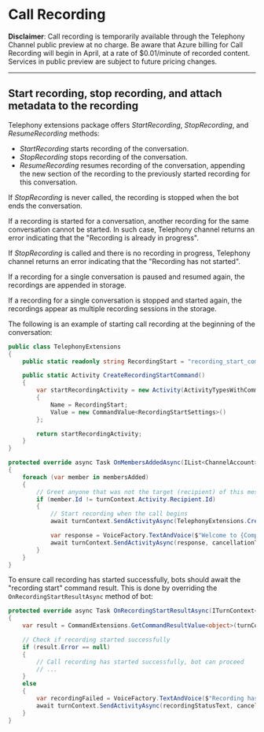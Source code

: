 # Call Recording

__Disclaimer__: Call recording is temporarily available through the Telephony Channel public preview at no charge. Be aware that Azure billing for Call Recording will begin in April, at a rate of $0.01/minute of recorded content. Services in public preview are subject to future pricing changes.

---

## Start recording, stop recording, and attach metadata to the recording
Telephony extensions package offers _StartRecording_, _StopRecording_, and _ResumeRecording_ methods:

- _StartRecording_ starts recording of the conversation. 
- _StopRecording_ stops recording of the conversation.
- _ResumeRecording_ resumes recording of the conversation, appending the new section of the recording to the previously started recording for this conversation.

If _StopRecording_ is never called, the recording is stopped when the bot ends the conversation.

If a recording is started for a conversation, another recording for the same conversation cannot be started. In such case, Telephony channel returns an error indicating that the "Recording is already in progress".

If _StopRecording_ is called and there is no recording in progress, Telephony channel returns an error indicating that the "Recording has not started".

If a recording for a single conversation is paused and resumed again, the recordings are appended in storage.

If a recording for a single conversation is stopped and started again, the recordings appear as multiple recording sessions in the storage.

The following is an example of starting call recording at the beginning of the conversation:

```csharp
public class TelephonyExtensions
{
    public static readonly string RecordingStart = "recording_start_command";

    public static Activity CreateRecordingStartCommand()
    {
        var startRecordingActivity = new Activity(ActivityTypesWithCommand.Command)
        {
            Name = RecordingStart;
            Value = new CommandValue<RecordingStartSettings>()
        };

        return startRecordingActivity;
    }
}
```

```csharp
protected override async Task OnMembersAddedAsync(IList<ChannelAccount> membersAdded, ITurnContext<IConversationUpdateActivity> turnContext, CancellationToken cancellationToken)
{
    foreach (var member in membersAdded)
    {
        // Greet anyone that was not the target (recipient) of this message.
        if (member.Id != turnContext.Activity.Recipient.Id)
        {
            // Start recording when the call begins
            await turnContext.SendActivityAsync(TelephonyExtensions.CreateRecordingStartCommand(), cancellationToken);

            var response = VoiceFactory.TextAndVoice($"Welcome to {CompanyName}! This call may be recorded for quality assurance purposes.");
            await turnContext.SendActivityAsync(response, cancellationToken);
        }
    }
}
```

To ensure call recording has started successfully, bots should await the "recording start" command result. This is done by overriding the `OnRecordingStartResultAsync` method of bot:

```csharp
protected override async Task OnRecordingStartResultAsync(ITurnContext<ICommandResultActivity> turnContext, CancellationToken cancellationToken)
{
    var result = CommandExtensions.GetCommandResultValue<object>(turnContext.Activity);

    // Check if recording started successfully
    if (result.Error == null)
    {
        // Call recording has started successfully, bot can proceed
        // ...
    }
    else
    {
        var recordingFailed = VoiceFactory.TextAndVoice($"Recording has failed, but your call will continue.");
        await turnContext.SendActivityAsync(recordingStatusText, cancellationToken);
    }
}
```
